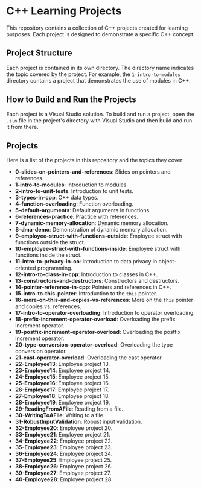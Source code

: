 # C++ Learning Projects

This repository contains a collection of C++ projects created for learning purposes. Each project is designed to demonstrate a specific C++ concept.

## Project Structure

Each project is contained in its own directory. The directory name indicates the topic covered by the project. For example, the `1-intro-to-modules` directory contains a project that demonstrates the use of modules in C++.

## How to Build and Run the Projects

Each project is a Visual Studio solution. To build and run a project, open the `.sln` file in the project's directory with Visual Studio and then build and run it from there.

## Projects

Here is a list of the projects in this repository and the topics they cover:

* **0-slides-on-pointers-and-references**: Slides on pointers and references.
* **1-intro-to-modules**: Introduction to modules.
* **2-intro-to-unit-tests**: Introduction to unit tests.
* **3-types-in-cpp**: C++ data types.
* **4-function-overloading**: Function overloading.
* **5-default-arguments**: Default arguments in functions.
* **6-references-practice**: Practice with references.
* **7-dynamic-memory-allocation**: Dynamic memory allocation.
* **8-dma-demo**: Demonstration of dynamic memory allocation.
* **9-employee-struct-with-functions-outside**: Employee struct with functions outside the struct.
* **10-employee-struct-with-functions-inside**: Employee struct with functions inside the struct.
* **11-intro-to-privacy-in-oo**: Introduction to data privacy in object-oriented programming.
* **12-intro-to-class-in-cpp**: Introduction to classes in C++.
* **13-constructors-and-destructors**: Constructors and destructors.
* **14-pointer-reference-in-cpp**: Pointers and references in C++.
* **15-intro-to-this-pointer**: Introduction to the `this` pointer.
* **16-more-on-this-and-copies-vs-references**: More on the `this` pointer and copies vs. references.
* **17-intro-to-operator-overloading**: Introduction to operator overloading.
* **18-prefix-increment-operator-overload**: Overloading the prefix increment operator.
* **19-postfix-increment-operator-overload**: Overloading the postfix increment operator.
* **20-type-conversion-operator-overload**: Overloading the type conversion operator.
* **21-cast-operator-overload**: Overloading the cast operator.
* **22-Employee13**: Employee project 13.
* **23-Employee14**: Employee project 14.
* **24-Employee15**: Employee project 15.
* **25-Employee16**: Employee project 16.
* **26-Employee17**: Employee project 17.
* **27-Employee18**: Employee project 18.
* **28-Employee19**: Employee project 19.
* **29-ReadingFromAFile**: Reading from a file.
* **30-WritingToAFile**: Writing to a file.
* **31-RobustInputValidation**: Robust input validation.
* **32-Employee20**: Employee project 20.
* **33-Employee21**: Employee project 21.
* **34-Employee22**: Employee project 22.
* **35-Employee23**: Employee project 23.
* **36-Employee24**: Employee project 24.
* **37-Employee25**: Employee project 25.
* **38-Employee26**: Employee project 26.
* **39-Employee27**: Employee project 27.
* **40-Employee28**: Employee project 28.

